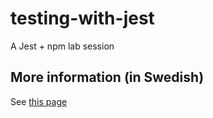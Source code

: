 # testing-with-jest
A Jest + npm lab session

## More information (in Swedish)
See [this page](https://mau-webb.github.io/resurser/da355a/laborationer/laboration-9/)
